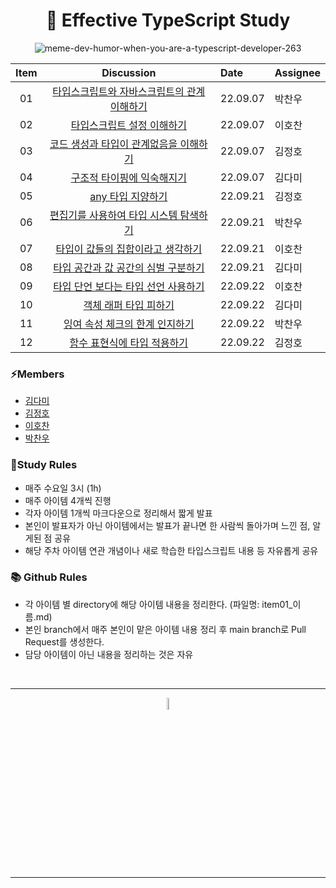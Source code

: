 
<div align=center>

<h1> 🚀 Effective TypeScript Study </h1>

![meme-dev-humor-when-you-are-a-typescript-developer-263](https://user-images.githubusercontent.com/56783350/184276754-fd5e214c-ea75-43a6-9214-c499259aef4e.jpeg)


| Item     |          Discussion          | Date       |Assignee|
|:------:  |:----------------------------:| :--------- | :--------- |
| 01       | [타입스크립트와 자바스크립트의 관계 이해하기](./ch01_%ED%83%80%EC%9E%85%EC%8A%A4%ED%81%AC%EB%A6%BD%ED%8A%B8_%EC%95%8C%EC%95%84%EB%B3%B4%EA%B8%B0//item01_chanu.md) | 22.09.07 | 박찬우 |
| 02       |     [타입스크립트 설정 이해하기](./ch01_%ED%83%80%EC%9E%85%EC%8A%A4%ED%81%AC%EB%A6%BD%ED%8A%B8_%EC%95%8C%EC%95%84%EB%B3%B4%EA%B8%B0//item02_%ED%98%B8%EC%B0%AC.md)      | 22.09.07 | 이호찬 |
| 03       |  [코드 생성과 타입이 관계없음을 이해하기](./ch01_%ED%83%80%EC%9E%85%EC%8A%A4%ED%81%AC%EB%A6%BD%ED%8A%B8_%EC%95%8C%EC%95%84%EB%B3%B4%EA%B8%B0//item03_%EC%A0%95%ED%98%B8.md)  | 22.09.07 | 김정호 |
| 04       |     [구조적 타이핑에 익숙해지기](./ch01_%ED%83%80%EC%9E%85%EC%8A%A4%ED%81%AC%EB%A6%BD%ED%8A%B8_%EC%95%8C%EC%95%84%EB%B3%B4%EA%B8%B0//item04_dami.md)      | 22.09.07 | 김다미 |
| 05       |       [any 타입 지양하기](#)       | 22.09.21 |김정호 |
| 06       |  [편집기를 사용하여 타입 시스템 탐색하기](./ch02_%ED%83%80%EC%9E%85%EC%8A%A4%ED%81%AC%EB%A6%BD%ED%8A%B8%EC%9D%98_%ED%83%80%EC%9E%85_%EC%8B%9C%EC%8A%A4%ED%85%9C//item06_chanu.md)  | 22.09.21 |박찬우 |
| 07       |   [타입이 값들의 집합이라고 생각하기](./ch02_%ED%83%80%EC%9E%85%EC%8A%A4%ED%81%AC%EB%A6%BD%ED%8A%B8%EC%9D%98_%ED%83%80%EC%9E%85_%EC%8B%9C%EC%8A%A4%ED%85%9C//item07_%ED%98%B8%EC%B0%AC.md)    | 22.09.21 |이호찬 |
| 08       |  [타입 공간과 값 공간의 심벌 구분하기](./ch02_%ED%83%80%EC%9E%85%EC%8A%A4%ED%81%AC%EB%A6%BD%ED%8A%B8%EC%9D%98_%ED%83%80%EC%9E%85_%EC%8B%9C%EC%8A%A4%ED%85%9C//item08_dami.md)   | 22.09.21 |김다미 |
| 09       |  [타입 단언 보다는 타입 선언 사용하기](./ch02_%ED%83%80%EC%9E%85%EC%8A%A4%ED%81%AC%EB%A6%BD%ED%8A%B8%EC%9D%98_%ED%83%80%EC%9E%85_%EC%8B%9C%EC%8A%A4%ED%85%9C//item09_%ED%98%B8%EC%B0%AC.md)   | 22.09.22 |이호찬 |
| 10       |      [객체 래퍼 타입 피하기](./ch02_%ED%83%80%EC%9E%85%EC%8A%A4%ED%81%AC%EB%A6%BD%ED%8A%B8%EC%9D%98_%ED%83%80%EC%9E%85_%EC%8B%9C%EC%8A%A4%ED%85%9C/item10_dami.md)       | 22.09.22 |김다미 |
| 11       |    [잉여 속성 체크의 한계 인지하기](./ch02_%ED%83%80%EC%9E%85%EC%8A%A4%ED%81%AC%EB%A6%BD%ED%8A%B8%EC%9D%98_%ED%83%80%EC%9E%85_%EC%8B%9C%EC%8A%A4%ED%85%9C/item11_chanu.md)    | 22.09.22 |박찬우 |
| 12       |     [함수 표현식에 타입 적용하기](#)     | 22.09.22 |김정호 |

</div>


### ⚡️Members
- [김다미](https://github.com/damilog)
- [김정호](https://github.com/Hoya-kim)
- [이호찬](https://github.com/hochan222)
- [박찬우](https://github.com/chanuuuuu)


### 📝Study Rules
- 매주 수요일 3시 (1h)
- 매주 아이템 4개씩 진행
- 각자 아이템 1개씩 마크다운으로 정리해서 짧게 발표
- 본인이 발표자가 아닌 아이템에서는 발표가 끝나면 한 사람씩 돌아가며 느낀 점, 알게된 점 공유
- 해당 주차 아이템 연관 개념이나 새로 학습한 타입스크립트 내용 등 자유롭게 공유

### 📚 Github Rules 
  - 각 아이템 별 directory에 해당 아이템 내용을 정리한다. (파일명: item01_이름.md)
  - 본인 branch에서 매주 본인이 맡은 아이템 내용 정리 후 main branch로 Pull Request를 생성한다.
  - 담당 아이템이 아닌 내용을 정리하는 것은 자유

<br />
<hr />
<p align="center">
    <img width="7%" alt="_2021-05-12__1 58 58" src="https://user-images.githubusercontent.com/25525648/117926239-69859c00-b333-11eb-88d1-3c59bd5cf166.png">
</p>
<hr />
